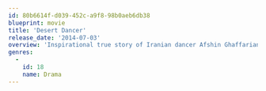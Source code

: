 ```yaml
---
id: 80b6614f-d039-452c-a9f8-98b0aeb6db38
blueprint: movie
title: 'Desert Dancer'
release_date: '2014-07-03'
overview: 'Inspirational true story of Iranian dancer Afshin Ghaffarian, who risked his life for his dream to become a dancer despite a nationwide dancing ban.'
genres:
  -
    id: 18
    name: Drama
---
```

